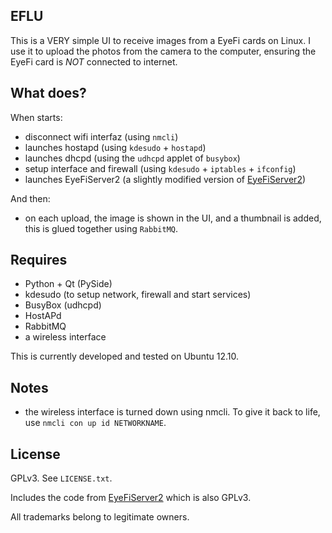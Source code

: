 EFLU
------------

This is a VERY simple UI to receive images from a EyeFi cards on Linux. I use it to upload the photos from the camera to the computer, ensuring the EyeFi card is *NOT* connected to internet.

What does?
----------

When starts:

- disconnect wifi interfaz (using `nmcli`)
- launches hostapd (using `kdesudo` + `hostapd`)
- launches dhcpd (using the `udhcpd` applet of `busybox`)
- setup interface and firewall (using `kdesudo` + `iptables` + `ifconfig`)
- launches EyeFiServer2 (a slightly modified version of [EyeFiServer2](https://code.google.com/p/eyefiserver2/))

And then:

- on each upload, the image is shown in the UI, and a thumbnail is added, this is glued together using `RabbitMQ`.

Requires
--------

- Python + Qt (PySide)
- kdesudo (to setup network, firewall and start services)
- BusyBox (udhcpd)
- HostAPd
- RabbitMQ
- a wireless interface

This is currently developed and tested on Ubuntu 12.10.

Notes
-----

- the wireless interface is turned down using nmcli. To give it back to life, use `nmcli con up id NETWORKNAME`.

License
-------

GPLv3. See `LICENSE.txt`.

Includes the code from [EyeFiServer2](https://code.google.com/p/eyefiserver2/) which is also GPLv3.

All trademarks belong to legitimate owners.
